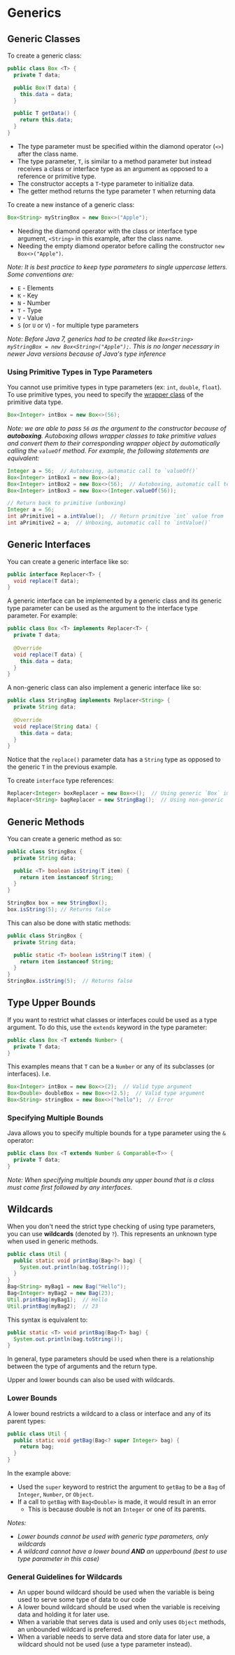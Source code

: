 # Generics

## Generic Classes
To create a generic class:
```java
public class Box <T> {
  private T data;

  public Box(T data) {
    this.data = data; 
  }

  public T getData() {
    return this.data;
  }  
}
```
- The type parameter must be specified within the diamond operator (`<>`) after the class name.
- The type parameter, `T`, is similar to a method parameter but instead receives a class or interface type as an argument as opposed to a reference or primitive type.
- The constructor accepts a `T`-type parameter to initialize data.
- The getter method returns the type parameter `T` when returning data

To create a new instance of a generic class:
```java
Box<String> myStringBox = new Box<>("Apple");
```
- Needing the diamond operator with the class or interface type argument, `<String>` in this example, after the class name.
- Needing the empty diamond operator before calling the constructor `new Box<>("Apple")`.

*Note: It is best practice to keep type parameters to single uppercase letters. Some conventions are:*
- `E` - Elements
- `K` - Key
- `N` - Number
- `T` - Type
- `V` - Value
- `S` (or `U` or `V`) - for multiple type parameters

*Note: Before Java 7, generics had to be created like `Box<String> myStringBox = new Box<String>("Apple");`. This is no longer necessary in newer Java versions because of Java's type inference*

### Using Primitive Types in Type Parameters
You cannot use primitive types in type parameters (ex: `int`, `double`, `float`). To use primitive types, you need to specify the [wrapper class](variables.md#primitive-data-types) of the primitive data type.
```java
Box<Integer> intBox = new Box<>(56);
```
*Note: we are able to pass `56` as the argument to the constructor because of **autoboxing**. Autoboxing allows wrapper classes to take primitive values and convert them to their corresponding wrapper object by automatically calling the `valueOf` method. For example, the following statements are equivalent:*
```java
Integer a = 56;  // Autoboxing, automatic call to `valueOf()`
Box<Integer> intBox1 = new Box<>(a);
Box<Integer> intBox2 = new Box<>(56);  // Autoboxing, automatic call to `valueOf()`
Box<Integer> intBox3 = new Box<>(Integer.valueOf(56));

// Return back to primitive (unboxing)
Integer a = 56;
int aPrimitive1 = a.intValue();  // Return primitive `int` value from `Integer` object
int aPrimitive2 = a;  // Unboxing, automatic call to `intValue()`
```

## Generic Interfaces
You can create a generic interface like so:
```java
public interface Replacer<T> {
  void replace(T data);
}
```
A generic interface can be implemented by a generic class and its generic type parameter can be used as the argument to the interface type parameter. For example:
```java
public class Box <T> implements Replacer<T> {
  private T data;
  
  @Override
  void replace(T data) {
    this.data = data; 
  }
}
```
A non-generic class can also implement a generic interface like so:
```java
public class StringBag implements Replacer<String> {
  private String data;
  
  @Override
  void replace(String data) {
    this.data = data; 
  }
}
```
Notice that the `replace()` parameter data has a `String` type as opposed to the generic `T` in the previous example. 

To create `interface` type references:
```java
Replacer<Integer> boxReplacer = new Box<>();  // Using generic `Box` implementation
Replacer<String> bagReplacer = new StringBag();  // Using non-generic `StringBag` implementation
```

## Generic Methods

You can create a generic method as so:
```java
public class StringBox {
  private String data;

  public <T> boolean isString(T item) {
    return item instanceof String; 
  }
}

StringBox box = new StringBox();
box.isString(5); // Returns false
```
This can also be done with static methods:
```java
public class StringBox {
  private String data;

  public static <T> boolean isString(T item) {
    return item instanceof String; 
  }
}
StringBox.isString(5);  // Returns false
```

## Type Upper Bounds
If you want to restrict what classes or interfaces could be used as a type argument. To do this, use the `extends` keyword in the type parameter:
```java
public class Box <T extends Number> {
  private T data;
}
```
This examples means that `T` can be a `Number` or any of its subclasses (or interfaces). I.e.
```java
Box<Integer> intBox = new Box<>(2);  // Valid type argument
Box<Double> doubleBox = new Box<>(2.5);  // Valid type argument
Box<String> stringBox = new Box<>("hello");  // Error
```

### Specifying Multiple Bounds
Java allows you to specify multiple bounds for a type parameter using the `&` operator:
```java
public class Box <T extends Number & Comparable<T>> {
  private T data; 
}
```
*Note: When specifying multiple bounds any upper bound that is a class must come first followed by any interfaces.*

## Wildcards
When you don't need the strict type checking of using type parameters, you can use **wildcards** (denoted by `?`). This represents an unknown type when used in generic methods.
```java
public class Util {
  public static void printBag(Bag<?> bag) {
    System.out.println(bag.toString()); 
  }
}
Bag<String> myBag1 = new Bag("Hello");
Bag<Integer> myBag2 = new Bag(23);
Util.printBag(myBag1);  // Hello
Util.printBag(myBag2);  // 23
```
This syntax is equivalent to:
```java
public static <T> void printBag(Bag<T> bag) {
  System.out.println(bag.toString()); 
}
```
In general, type parameters should be used when there is a relationship between the type of arguments and the return type.

Upper and lower bounds can also be used with wildcards.

### Lower Bounds
A lower bound restricts a wildcard to a class or interface and any of its parent types:
```java
public class Util {
  public static void getBag(Bag<? super Integer> bag) {
    return bag;
  }
}
```
In the example above:
- Used the `super` keyword to restrict the argument to `getBag` to be a `Bag` of `Integer`, `Number`, or `Object`.
- If a call to `getBag` with `Bag<Double>` is made, it would result in an error
  - This is because double is not an `Integer` or one of its parents.

*Notes:*
- *Lower bounds cannot be used with generic type parameters, only wildcards*
- *A wildcard cannot have a lower bound **AND** an upperbound (best to use type parameter in this case)*

### General Guidelines for Wildcards
- An upper bound wildcard should be used when the variable is being used to serve some type of data to our code
- A lower bound wildcard should be used when the variable is receiving data and holding it for later use.
- When a variable that serves data is used and only uses `Object` methods, an unbounded wildcard is preferred.
- When a variable needs to serve data and store data for later use, a wildcard should not be used (use a type parameter instead).
